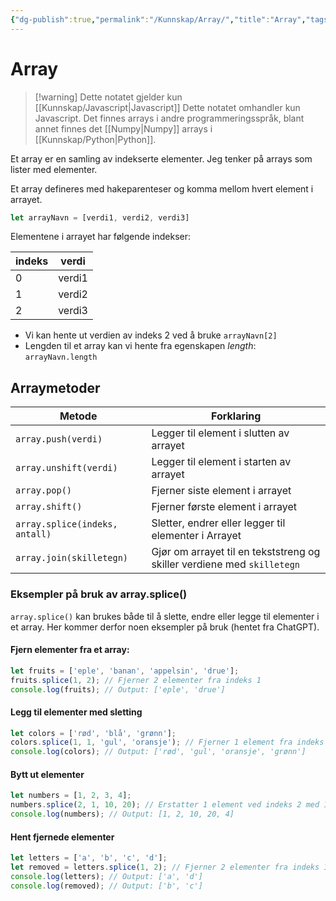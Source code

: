 ```yaml
---
{"dg-publish":true,"permalink":"/Kunnskap/Array/","title":"Array","tags":["javascript","it1"]}
---
```



# Array
>[!warning] Dette notatet gjelder kun [[Kunnskap/Javascript\|Javascript]]
>Dette notatet omhandler kun Javascript. Det finnes arrays i andre programmeringsspråk, blant annet finnes det [[Numpy\|Numpy]] arrays i [[Kunnskap/Python\|Python]].

Et array er en samling av indekserte elementer. Jeg tenker på arrays som lister med elementer.

Et array defineres med hakeparenteser og komma mellom hvert element i arrayet.

```js
let arrayNavn = [verdi1, verdi2, verdi3]
```

Elementene i arrayet har følgende indekser:

| indeks | verdi |
| ---- | ---- |
| 0 | verdi1 |
| 1 | verdi2 |
| 2 | verdi3 |

* Vi kan hente ut verdien av indeks 2 ved å bruke `arrayNavn[2]`
* Lengden til et array kan vi hente fra egenskapen *length*: `arrayNavn.length`

## Arraymetoder

| Metode | Forklaring |
| ---- | ---- |
| `array.push(verdi)` | Legger til element i slutten av arrayet |
| `array.unshift(verdi)` | Legger til element i starten av arrayet |
| `array.pop()` | Fjerner siste element i arrayet |
| `array.shift()` | Fjerner første element i arrayet |
| `array.splice(indeks, antall)` | Sletter, endrer eller legger til elementer i Arrayet |
| `array.join(skilletegn)` | Gjør om arrayet til en tekststreng og skiller verdiene med `skilletegn` |

### Eksempler på bruk av array.splice()
`array.splice()` kan brukes både til å slette, endre eller legge til elementer i et array. Her kommer derfor noen eksempler på bruk (hentet fra ChatGPT).

#### Fjern elementer fra et array:
```js
let fruits = ['eple', 'banan', 'appelsin', 'drue'];
fruits.splice(1, 2); // Fjerner 2 elementer fra indeks 1
console.log(fruits); // Output: ['eple', 'drue']
```

#### Legg til elementer med sletting
```js
let colors = ['rød', 'blå', 'grønn'];
colors.splice(1, 1, 'gul', 'oransje'); // Fjerner 1 element fra indeks 1 og legger til to nye
console.log(colors); // Output: ['rød', 'gul', 'oransje', 'grønn']
```

#### Bytt ut elementer
```js
let numbers = [1, 2, 3, 4];
numbers.splice(2, 1, 10, 20); // Erstatter 1 element ved indeks 2 med 10 og legger til 20
console.log(numbers); // Output: [1, 2, 10, 20, 4]
```

#### Hent fjernede elementer
```js
let letters = ['a', 'b', 'c', 'd'];
let removed = letters.splice(1, 2); // Fjerner 2 elementer fra indeks 1 og lagrer dem i 'removed'
console.log(letters); // Output: ['a', 'd']
console.log(removed); // Output: ['b', 'c']
```
